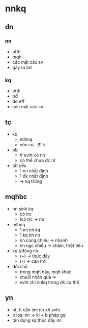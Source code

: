 # nnkq

## đn

### nn

- ptth
- mqh
- các mặt các sv
- gây ra bđ

### kq

- ptth
- bđ
- do eff
- các mặt các sv

## tc

- kq
  - mlhnq
  - vốn có, $\notin\lambda$
- pb
  - $\forall$ svht có nn
  - có thể chưa đc nt
- tất yếu
  - 1 nn nhất định
  - 1 đk nhất định
  - -> kq t/ứng

## mqhbc

- nn sinh kq
  - có trc
  - !có trc -> nn
- mlhnq
  - 1 nn nh kq
  - 1 kq nh nn
  - nn cùng chiều -> nhanh
  - nn ngc chiều -> chậm, triệt tiêu
- kq t/động nn
  - (+) -> thúc đẩy
  - (-) -> cản trở
- đổi chỗ
  - trong mqh này, mqh khác
  - chuỗi nhân quả $\infty$
  - svht chỉ nnkq trong đk cụ thể

## yn

- nt, tt cần tìm nn xh svht
- p loại nn -> kl + b pháp gq
- tận dụng kq thúc đẩy nn
